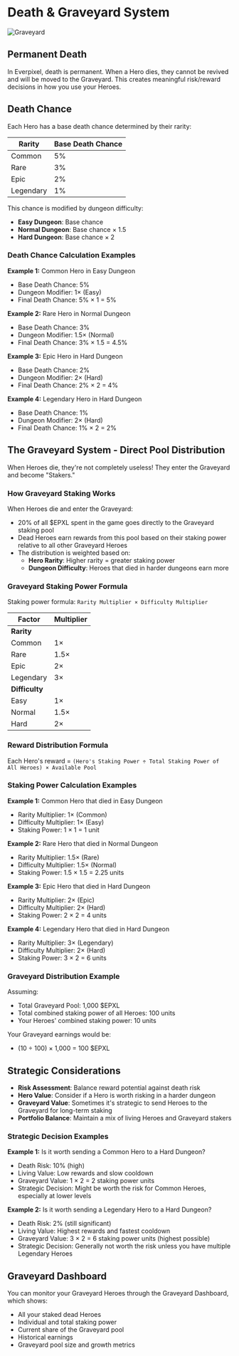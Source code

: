 # Death & Graveyard System

![Graveyard](https://placeholder.com/wp-content/uploads/2018/10/placeholder.png)

## Permanent Death

In Everpixel, death is permanent. When a Hero dies, they cannot be revived and will be moved to the Graveyard. This creates meaningful risk/reward decisions in how you use your Heroes.

## Death Chance

Each Hero has a base death chance determined by their rarity:

| Rarity | Base Death Chance |
|--------|-------------------|
| Common | 5% |
| Rare | 3% |
| Epic | 2% |
| Legendary | 1% |

This chance is modified by dungeon difficulty:
- **Easy Dungeon**: Base chance
- **Normal Dungeon**: Base chance × 1.5
- **Hard Dungeon**: Base chance × 2

### Death Chance Calculation Examples

**Example 1:** Common Hero in Easy Dungeon
- Base Death Chance: 5%
- Dungeon Modifier: 1× (Easy)
- Final Death Chance: 5% × 1 = 5%

**Example 2:** Rare Hero in Normal Dungeon
- Base Death Chance: 3%
- Dungeon Modifier: 1.5× (Normal)
- Final Death Chance: 3% × 1.5 = 4.5%

**Example 3:** Epic Hero in Hard Dungeon
- Base Death Chance: 2%
- Dungeon Modifier: 2× (Hard)
- Final Death Chance: 2% × 2 = 4%

**Example 4:** Legendary Hero in Hard Dungeon
- Base Death Chance: 1%
- Dungeon Modifier: 2× (Hard)
- Final Death Chance: 1% × 2 = 2%

## The Graveyard System - Direct Pool Distribution

When Heroes die, they're not completely useless! They enter the Graveyard and become "Stakers."

### How Graveyard Staking Works

When Heroes die and enter the Graveyard:
- 20% of all $EPXL spent in the game goes directly to the Graveyard staking pool
- Dead Heroes earn rewards from this pool based on their staking power relative to all other Graveyard Heroes
- The distribution is weighted based on:
  - **Hero Rarity**: Higher rarity = greater staking power
  - **Dungeon Difficulty**: Heroes that died in harder dungeons earn more

### Graveyard Staking Power Formula

Staking power formula: `Rarity Multiplier × Difficulty Multiplier`

| Factor | Multiplier |
|--------|------------|
| **Rarity** |  |
| Common | 1× |
| Rare | 1.5× |
| Epic | 2× |
| Legendary | 3× |
| **Difficulty** |  |
| Easy | 1× |
| Normal | 1.5× |
| Hard | 2× |

### Reward Distribution Formula

Each Hero's reward = `(Hero's Staking Power ÷ Total Staking Power of All Heroes) × Available Pool`

### Staking Power Calculation Examples

**Example 1:** Common Hero that died in Easy Dungeon
- Rarity Multiplier: 1× (Common)
- Difficulty Multiplier: 1× (Easy)
- Staking Power: 1 × 1 = 1 unit

**Example 2:** Rare Hero that died in Normal Dungeon
- Rarity Multiplier: 1.5× (Rare)
- Difficulty Multiplier: 1.5× (Normal)
- Staking Power: 1.5 × 1.5 = 2.25 units

**Example 3:** Epic Hero that died in Hard Dungeon
- Rarity Multiplier: 2× (Epic)
- Difficulty Multiplier: 2× (Hard)
- Staking Power: 2 × 2 = 4 units

**Example 4:** Legendary Hero that died in Hard Dungeon
- Rarity Multiplier: 3× (Legendary)
- Difficulty Multiplier: 2× (Hard)
- Staking Power: 3 × 2 = 6 units

### Graveyard Distribution Example

Assuming:
- Total Graveyard Pool: 1,000 $EPXL
- Total combined staking power of all Heroes: 100 units
- Your Heroes' combined staking power: 10 units

Your Graveyard earnings would be:
- (10 ÷ 100) × 1,000 = 100 $EPXL

## Strategic Considerations

- **Risk Assessment**: Balance reward potential against death risk
- **Hero Value**: Consider if a Hero is worth risking in a harder dungeon
- **Graveyard Value**: Sometimes it's strategic to send Heroes to the Graveyard for long-term staking
- **Portfolio Balance**: Maintain a mix of living Heroes and Graveyard stakers

### Strategic Decision Examples

**Example 1:** Is it worth sending a Common Hero to a Hard Dungeon?
- Death Risk: 10% (high)
- Living Value: Low rewards and slow cooldown
- Graveyard Value: 1 × 2 = 2 staking power units
- Strategic Decision: Might be worth the risk for Common Heroes, especially at lower levels

**Example 2:** Is it worth sending a Legendary Hero to a Hard Dungeon?
- Death Risk: 2% (still significant)
- Living Value: Highest rewards and fastest cooldown
- Graveyard Value: 3 × 2 = 6 staking power units (highest possible)
- Strategic Decision: Generally not worth the risk unless you have multiple Legendary Heroes

## Graveyard Dashboard

You can monitor your Graveyard Heroes through the Graveyard Dashboard, which shows:
- All your staked dead Heroes
- Individual and total staking power
- Current share of the Graveyard pool
- Historical earnings
- Graveyard pool size and growth metrics